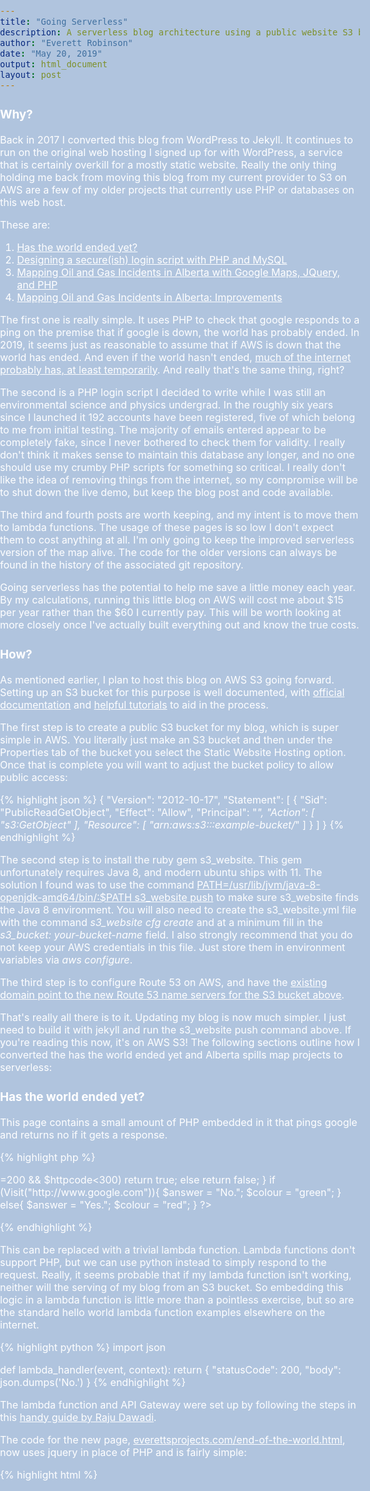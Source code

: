```yaml
---
title: "Going Serverless"
description: A serverless blog architecture using a public website S3 bucket and AWS lambda functions to reduce hosting costs and make it easier to update with new content!
author: "Everett Robinson"
date: "May 20, 2019"
output: html_document
layout: post
---
```


### Why?

Back in 2017 I converted this blog from WordPress to Jekyll. It continues to run on the original web hosting I signed up for with WordPress, a service that is certainly overkill for a mostly static website. Really the only thing holding me back from moving this blog from my current provider to S3 on AWS are a few of my older projects that currently use PHP or databases on this web host.

These are:

1. [Has the world ended yet?](/end-of-the-world.html)
2. [Designing a secure(ish) login script with PHP and MySQL](/2013/02/17/designing-a-secureish-login-script-with-php-and-mysql/)
3. [Mapping Oil and Gas Incidents in Alberta with Google Maps, JQuery, and PHP](/2014/06/07/mapping-oil-and-gas-incidents-in-alberta-with-google-maps-jquery-and-php/)
4. [Mapping Oil and Gas Incidents in Alberta: Improvements](/2014/06/25/mapping-oil-and-gas-incidents-in-alberta-improvements/)


The first one is really simple. It uses PHP to check that google responds to a ping on the premise that if google is down, the world has probably ended. In 2019, it seems just as reasonable to assume that if AWS is down that the world has ended. And even if the world hasn't ended, [much of the internet probably has, at least temporarily](http://nymag.com/intelligencer/2018/03/when-amazon-web-services-goes-down-so-does-a-lot-of-the-web.html). And really that's the same thing, right?

The second is a PHP login script I decided to write while I was still an environmental science and physics undergrad. In the roughly six years since I launched it 192 accounts have been registered, five of which belong to me from initial testing. The majority of emails entered appear to be completely fake, since I never bothered to check them for validity. I really don't think it makes sense to maintain this database any longer, and no one should use my crumby PHP scripts for something so critical. I really don't like the idea of removing things from the internet, so my compromise will be to shut down the live demo, but keep the blog post and code available.

The third and fourth posts are worth keeping, and my intent is to move them to lambda functions. The usage of these pages is so low I don't expect them to cost anything at all. I'm only going to keep the improved serverless version of the map alive. The code for the older versions can always be found in the history of the associated git repository.

Going serverless has the potential to help me save a little money each year. By my calculations, running this little blog on AWS will cost me about \$15 per year rather than the \$60 I currently pay. This will be worth looking at more closely once I've actually built everything out and know the true costs.

### How?

As mentioned earlier, I plan to host this blog on AWS S3 going forward. Setting up an S3 bucket for this purpose is well documented, with  [official documentation](https://docs.aws.amazon.com/AmazonS3/latest/dev/WebsiteHosting.html) and [helpful tutorials](https://8thlight.com/blog/sarah-sunday/2018/02/14/making-a-static-website-with-jekyll-and-s3.html) to aid in the process.

The first step is to create a public S3 bucket for my blog, which is super simple in AWS. You literally just make an S3 bucket and then under the Properties tab of the bucket you select the Static Website Hosting option. Once that is complete you will want to adjust the bucket policy to allow public access:

{% highlight json %}
{
    "Version": "2012-10-17",
    "Statement": [
        {
            "Sid": "PublicReadGetObject",
            "Effect": "Allow",
            "Principal": "*",
            "Action": [
                "s3:GetObject"
            ],
            "Resource": [
                "arn:aws:s3:::example-bucket/*"
            ]
        }
    ]
}
{% endhighlight %}

The second step is to install the ruby gem s3_website. This gem unfortunately requires Java 8, and modern ubuntu ships with 11. The solution I found was to use the command [PATH=/usr/lib/jvm/java-8-openjdk-amd64/bin/:$PATH s3_website push](https://github.com/laurilehmijoki/s3_website/issues/300#issuecomment-446821789) to make sure s3_website finds the Java 8 environment. You will also need to create the s3_website.yml file with the command *s3_website cfg create* and at a minimum fill in the *s3_bucket: your-bucket-name* field. I also strongly recommend that you do not keep your AWS credentials in this file. Just store them in environment variables via *aws configure*.

The third step is to configure Route 53 on AWS, and have the [existing domain point to the new Route 53 name servers for the S3 bucket above](https://docs.aws.amazon.com/Route53/latest/DeveloperGuide/migrate-dns-domain-inactive.html).

That's really all there is to it. Updating my blog is now much simpler. I just need to build it with jekyll and run the s3_website push command above. If you're reading this now, it's on AWS S3! The following sections outline how I converted the has the world ended yet and Alberta spills map projects to serverless:

### Has the world ended yet?

This page contains a small amount of PHP embedded in it that pings google and returns no if it gets a response. 

{% highlight php %}
<?php
   function Visit($url){
     $agent = "Mozilla/4.0 (compatible; MSIE 5.01; Windows NT 5.0)";$ch=curl_init();
     curl_setopt ($ch, CURLOPT_URL,$url );
     curl_setopt($ch, CURLOPT_USERAGENT, $agent);
     curl_setopt ($ch, CURLOPT_RETURNTRANSFER, 1);
     curl_setopt ($ch,CURLOPT_VERBOSE,false);
     curl_setopt($ch, CURLOPT_TIMEOUT, 5);
     curl_setopt($ch,CURLOPT_SSL_VERIFYPEER, FALSE);
     curl_setopt($ch,CURLOPT_SSLVERSION,3);
     curl_setopt($ch,CURLOPT_SSL_VERIFYHOST, FALSE);
     $page=curl_exec($ch);
     //echo curl_error($ch);
     $httpcode = curl_getinfo($ch, CURLINFO_HTTP_CODE);
     curl_close($ch);
     if($httpcode>=200 && $httpcode<300) return true;
     else return false;
   }
   if (Visit("http://www.google.com")){
     $answer = "No.";
     $colour = "green";
   }
   else{
     $answer = "Yes.";
     $colour = "red";
   }
?>
{% endhighlight %}

This can be replaced with a trivial lambda function. Lambda functions don't support PHP, but we can use python instead to simply respond to the request. Really, it seems probable that if my lambda function isn't working, neither will the serving of my blog from an S3 bucket. So embedding this logic in a lambda function is little more than a pointless exercise, but so are the standard hello world lambda function examples elsewhere on the internet.

{% highlight python %}
import json

def lambda_handler(event, context):
    return {
        "statusCode": 200,
        "body": json.dumps('No.')
    }
{% endhighlight %}

The lambda function and API Gateway were set up by following the steps in this [handy guide by Raju Dawadi](https://medium.com/@dwdraju/python-function-on-aws-lambda-with-api-gateway-endpoint-288eae7617cb).

The code for the new page, [everettsprojects.com/end-of-the-world.html](/end-of-the-world.html), now uses jquery in place of PHP and is fairly simple:

{% highlight html %}
<!DOCTYPE html>
<html>
  <script
    src="https://code.jquery.com/jquery-3.4.0.min.js"
    integrity="sha256-BJeo0qm959uMBGb65z40ejJYGSgR7REI4+CW1fNKwOg="
    crossorigin="anonymous">
  </script>

  <script>
  function succeeded(json){
    var str = json.body;
    var result = str.fontcolor("green");
    document.getElementById("result").innerHTML = result;
  }

  function failed(){
    var str = 'Yes!';
    var result = str.fontcolor("red");
    document.getElementById("result").innerHTML = result;
  }

  $.ajax({
    type: "GET",
    url: "https://10phigl5s2.execute-api.us-east-1.amazonaws.com/Prod/hasworldended",
    dataType: "json",
    success: function (data) { 
      succeeded(data)
    },
    error: function() {
      failed()
    }
  });
  </script>

  <head>
    <title>Has the World Ended Yet?</title>
    <style>
      a:link {color:#FFFFFF;}
      a:visited {color:#FFFFFF;}

    html {
      overflow-y: scroll;
      background: url(/img/eow.jpg) no-repeat center center fixed;
      -webkit-background-size: cover;
      -moz-background-size: cover;
      -o-background-size: cover;
      background-size: cover;

    }

    body {
      font-family: 'Open Sans', sans-serif;
      font-size: 24px;
      color: #fff;
      padding-bottom: 20px;
    }

    #main
    {
      text-align: center;
      margin-top: 50px;
      margin-bottom: 20px;
      background: #000;
      background: rgba(0, 0, 0, 0.85);
      -webkit-border-radius: 5px;
      -moz-border-radius: 5px;
      -ms-border-radius: 5px;
      -o-border-radius: 5px;
      border-radius: 5px;
      -webkit-box-shadow: 0 0 5px rgba(0, 0, 0, 0.5);
      -moz-box-shadow: 0 0 5px rgba(0, 0, 0, 0.5);
      box-shadow: 0 0 5px rgba(0, 0, 0, 0.5);
      border: solid 1px #000;
      width:800px;
      margin-left:auto;
      margin-right:auto;
    }
    #result
    {
      font-family: 'Open Sans', sans-serif;
      font-size: 112px;
    }

    #disclaimer
    {
      font-family: 'Open Sans', sans-serif;
      font-size: 12px;
      color: #fff;
      margin-top: 80px;
      margin-left: 100px;
      margin-right: 100px;
      margin-bottom: 50px;
    }
    </style>

  </head>
  <body>
    <div id="main">
        <H1>Has the world ended yet? <sup>*</sup></H1>
        <br>
        <b>
        <div id="result">
        </div>
        </b>
        <div id="disclaimer">
            <sup>*</sup> Does not actually check if the world has ended. Result is based on the assumption that if AWS is not responding, the world has probably ended. <br><br> <a href="/">http://everettsprojects.com/</a>
        </div>
    </div>
</body>
</html>
{% endhighlight %}

### Mapping Oil and Gas Incidents in Alberta

All of the code for the refactored Alberta Spills Map exists in the original [GitHub repository](https://github.com/evjrob/Alberta-Spills-Map) for the project.

#### Planning and Replanning

Refactoring this project to be serverless requires a little more effort than the simple end of the world page did, but not much. Originally I planned to migrate the data currently stored in a MySQL table to an AWS DynamoDB table. I hoped that translating the single relational table structure to a document database model would be as simple as creating a document for each row in the existing table, and then translating the queries from SQL to the appropriate forms for DynamoDB. I even got as far as populating the DynamoDB table with all of the records. Unfortunately this is where things began to break down. A novice with NoSQL databases, I didn't realized how much effort would be required to try and replicate easy query functions like SELECT DISTINCT, or LIMIT on the results of a query. For DynamoDB at least, the behaviour was that DISTINCT would require post processing by the lambda function after performing an expensive scan operation. LIMIT meanwhile exists in DynamoDB, but it appears to be the case that the query will first return only a number of records specified by limit, and then apply all the filtering steps in the query. This seems backwards to my old relational sensibilities, but I suppose it makes sense in the context of reducing expensive scans through the database.

I spent a couple days researching and dreaming up complicated schemes to try and fit the NoSQL shaped peg into the relational database shaped hole that is this problem. Many of these schemes involved parallel tables with pre-computed results that would help me avoid full scans, and they were really only feasible because of the fact that the underlying spills data is essentially never changing. It was this fact that the data is unchanging that lead me to the real solution: SQLite. It sounds kind of crazy, but it's really quite simple. Lambda functions allow you to provide a [deployment package](https://docs.aws.amazon.com/lambda/latest/dg/lambda-python-how-to-create-deployment-package.html) for when the function has dependencies that are not part of the standard AWS language deployment. Nominally, the limit for these deployment packages is 50MB, but [in practice it appears we can go much lager](https://hackernoon.com/exploring-the-aws-lambda-deployment-limits-9a8384b0bec3?gi=247504f61c03). This means a SQLite database of the Spills table, measuring in at 39.1MB is good to go. In fact when the whole lambda function is zipped for AWS it comes in at a tiny 8.7MB for each function.


#### The Database

I built the SQLite database from a "CSV" data dump of the MySQL database. I put CSV in quotes because in reality I have used a different delimiter \(\|\) to avoid issues with text columns in the CSV that contain commas. There are also some apostrophes in text columns which have been escaped as double apostrophes \(''\). With this file created, building the SQLite database is as simple as running the following statements within the SQLite console:

{% highlight sql %}
CREATE TABLE `Spills` (
  `IncidentNumber` INTEGER PRIMARY KEY,
  `IncidentType` TEXT DEFAULT NULL,
  `Latitude` REAL DEFAULT NULL,
  `Longitude` REAL DEFAULT NULL,
  `Location` TEXT DEFAULT NULL,
  `IncidentLSD` INTEGER DEFAULT NULL,
  `IncidentSection` INTEGER DEFAULT NULL,
  `IncidentTownship` INTEGER DEFAULT NULL,
  `IncidentRange` INTEGER DEFAULT NULL,
  `IncidentMeridian` INTEGER DEFAULT NULL,
  `LicenceNumber` TEXT DEFAULT NULL,
  `LicenceType` TEXT DEFAULT NULL,
  `IncidentDate` TEXT DEFAULT NULL,
  `IncidentNotificationDate` TEXT DEFAULT NULL,
  `IncidentCompleteDate` TEXT DEFAULT NULL,
  `Source` TEXT DEFAULT NULL,
  `CauseCategory` TEXT DEFAULT NULL,
  `CauseType` TEXT DEFAULT NULL,
  `FailureType` TEXT DEFAULT NULL,
  `StrikeArea` TEXT DEFAULT NULL,
  `FieldCentre` TEXT DEFAULT NULL,
  `LicenseeID` INTEGER(4) DEFAULT NULL,
  `LicenseeName` TEXT DEFAULT NULL,
  `InjuryCount` INTEGER DEFAULT NULL,
  `FatalityCount` INTEGER DEFAULT NULL,
  `Jurisdiction` TEXT DEFAULT NULL,
  `ReleaseOffsite` TEXT DEFAULT NULL,
  `SensitiveArea` TEXT DEFAULT NULL,
  `PublicAffected` TEXT DEFAULT NULL,
  `EnvironmentAffected` TEXT DEFAULT NULL,
  `WildlifeLivestockAffected` TEXT DEFAULT NULL,
  `AreaAffected` TEXT DEFAULT NULL,
  `PublicEvacuatedCount` INTEGER DEFAULT NULL,
  `ReleaseCleanupDate` TEXT DEFAULT NULL,
  `PipelineLicenceSegmentID` INTEGER DEFAULT NULL,
  `PipelineLicenceLineNo` INTEGER DEFAULT NULL,
  `PipeDamageType` TEXT DEFAULT NULL,
  `PipeTestFailure` TEXT DEFAULT NULL,
  `PipelineOutsideDiameter(mm)` REAL DEFAULT NULL,
  `PipeGrade` TEXT DEFAULT NULL,
  `PipeWallThickness(mm)` REAL DEFAULT NULL,
  `Substance Released` TEXT DEFAULT NULL,
  `Volume Released` REAL DEFAULT NULL,
  `Volume Recovered` REAL DEFAULT NULL,
  `Substance Released 2` TEXT DEFAULT NULL,
  `Volume Released 2` REAL DEFAULT NULL,
  `Volume Recovered 2` REAL DEFAULT NULL,
  `Substance Released 3` TEXT DEFAULT NULL,
  `Volume Released 3` REAL DEFAULT NULL,
  `Volume Recovered 3` REAL DEFAULT NULL,
  `Substance Released 4` TEXT DEFAULT NULL,
  `Volume Released 4` REAL DEFAULT NULL,
  `Volume Recovered 4` REAL DEFAULT NULL
);

CREATE INDEX spills_idx ON `Spills` (`Location`, `Latitude`, `Longitude`, 
  `IncidentDate`, `FailureType`, `LicenseeName`, `Source`, `InjuryCount`,
  `FatalityCount`, `Substance Released`, `Volume Released`);

.mode csv
.separator "|"
.import Spills.csv Spills
{% endhighlight %}


#### REST API Queries

One benefit of my otherwise unsuccessful experiments with DynamoDB is that I decided to export the results of the getLicensees.php, getSubstances.php, and getSources.php scripts to static JSON files. The data I use in this project is never changed or updated, and all these scripts do is return a static list of the unique values for their respective columns when the user first loads the page. User actions have no impact on their contents, and so there is really no reason to complicate things with a lambda function. It makes sense to just host the JSON file directly in S3 and have jQuery fetch that. Maybe someday the AER will make this spills database more public and I will update it regularly, but I'm not holding my breath given they haven't already done so in the six years since I created this project.

This leaves the getSpillLocations.php and getSpillInfo.php scripts to be converted to serverless equivalents. The getSpillLocations.php script returns the locations for the 100 largest spills given the current map view and filtering criteria. The getSpillInfo.php script returns all spills that pass the UI filters for a given location marker when it's clicked.

The get_spill_locations lambda function in python takes care of getSpillLocations.php:

{% highlight python %}
import json
import sqlite3


def get_spill_locations(long_min, long_max, lat_min, lat_max, date_min, date_max, 
                        volume_min, volume_max, injury_min, injury_max, 
                        fatality_min, fatality_max, licensee, substance, source, 
                        failure):
    # Database name in URI form, readonly
    database_name = "file:spills.db?mode=ro"

    # Create a database connection
    conn = sqlite3.connect(database_name, uri=True)
    
    with conn:
        cur = conn.cursor()

        # Start building the statement with the base of the query
        statement = "SELECT DISTINCT `Location`, `Latitude`, `Longitude` \
                     FROM Spills \
                     WHERE (((`Longitude` BETWEEN ? AND ?) \
                     AND (`Latitude` BETWEEN ? AND ?) \
                     AND (`IncidentDate` BETWEEN ? AND ?) \
                     AND (`Volume Released` BETWEEN ? AND ?) \
                     AND (`InjuryCount` BETWEEN ? AND ?) \
                     AND (`FatalityCount` BETWEEN ? AND ?))"

        statement_params = [long_min, long_max, lat_min, lat_max, \
                            date_min, date_max, volume_min, volume_max, \
                            injury_min, injury_max, fatality_min, fatality_max]

        # Add in the filters if they're set
        if (licensee != "All"):
            statement = statement + " AND `LicenseeName` = ?"
            statement_params = statement_params + [licensee]
        
        if (substance != "All"):
            statement = statement + " AND `Substance Released` = ?"
            statement_params = statement_params + [substance]
        
        if (source != "All"):
            statement = statement + " AND `Source` = ?"
            statement_params = statement_params + [source]
        
        if (failure != "All"):
            statement = statement + " AND `FailureType` = ?"
            statement_params = statement_params + [failure]

        

        # Finish the statement with the sorting and limit parts
        statement = statement + ") ORDER BY `Volume Released` DESC LIMIT 100"

        cur.execute(statement, tuple(statement_params))
        rows = cur.fetchall()

        def objectify(row):
            row_obj = {
                "Location":row[0],
                "Latitude":row[1],
                "Longitude":row[2]
            }
            return row_obj

        rows = [objectify(row) for row in rows]

        return rows
    

def lambda_handler(event, context):
    # Get all of the POST data
    licensee = event['currentLicensee']
    substance = event['currentSubstance']
    source = event['currentSource']
    failure = event['currentFailure']
    year_min = event['yearMin']
    year_max = event['yearMax']
    volume_min = event['volumeMin']
    volume_max = event['volumeMax']
    injury_min = event['injuryMin']
    injury_max = event['injuryMax']
    fatality_min = event['fatalityMin']
    fatality_max = event['fatalityMax']
    lat_min = event['latMin']
    lat_max = event['latMax']
    long_min = event['lngMin']
    long_max = event['lngMax']

    # Fix the years to go from start of first year to end of the last.
    date_min = str(year_min) + "-01-01"
    date_max = str(year_max) + "-12-31"

    result = get_spill_locations(long_min, long_max, lat_min, lat_max, date_min, \
        date_max, volume_min, volume_max, injury_min, injury_max, fatality_min, \
        fatality_max, licensee, substance, source, failure)
    
    response = {
        "statusCode": 200,
        "headers": {
            "Access-Control-Allow-Origin" : "*",
            "Access-Control-Allow-Credentials" : True 
        },
        "body": result
    }

    # Spit out the results in json form
    return json.dumps(response)
{% endhighlight %}


And get_spill_info handles getSpillInfo.php:

{% highlight python %}
import json
import sqlite3


def get_spill_info(location, date_min, date_max, volume_min, volume_max, 
                   injury_min, injury_max, fatality_min, fatality_max,
                   licensee, substance, source, failure):
    # Database name in URI form, readonly
    database_name = "file:spills.db?mode=ro"

    # Create a database connection
    conn = sqlite3.connect(database_name, uri=True)
    
    with conn:
        cur = conn.cursor()

        # Start building the statement with the base of the query
        statement = "SELECT * \
                     FROM Spills \
                     WHERE ((`Location` = ? \
                     AND (`IncidentDate` BETWEEN ? AND ?) \
                     AND (`Volume Released` BETWEEN ? AND ?) \
                     AND (`InjuryCount` BETWEEN ? AND ?) \
                     AND (`FatalityCount` BETWEEN ? AND ?))"

        statement_params = [location, date_min, date_max, volume_min, volume_max,\
                            injury_min, injury_max, fatality_min, fatality_max]

        # Add in the filters if they're set
        if (licensee != "All"):
            statement = statement + " AND `LicenseeName` = ?"
            statement_params = statement_params + [licensee]
        
        if (substance != "All"):
            statement = statement + " AND `Substance Released` = ?"
            statement_params = statement_params + [substance]
        
        if (source != "All"):
            statement = statement + " AND `Source` = ?"
            statement_params = statement_params + [source]
        
        if (failure != "All"):
            statement = statement + " AND `FailureType` = ?"
            statement_params = statement_params + [failure]
        

        # Finish the statement with the sorting and limit parts
        statement = statement + ") ORDER BY `IncidentDate` DESC"

        cur.execute(statement, tuple(statement_params))
        rows = cur.fetchall()
        col_names = ['IncidentNumber', 'IncidentType', 'Latitude', 'Longitude',
        	'Location', 'IncidentLSD', 'IncidentSection', 'IncidentTownship',
            'IncidentRange', 'IncidentMeridian', 'LicenceNumber', 'LicenceType',
            'IncidentDate', 'IncidentNotificationDate', 'IncidentCompleteDate',
            'Source', 'CauseCategory', 'CauseType', 'FailureType', 'StrikeArea',
            'FieldCentre', 'LicenseeID', 'LicenseeName', 'InjuryCount', 
            'FatalityCount', 'Jurisdiction', 'ReleaseOffsite', 'SensitiveArea',
            'PublicAffected', 'EnvironmentAffected', 'WildlifeLivestockAffected',
            'AreaAffected', 'PublicEvacuatedCount', 'ReleaseCleanupDate',
            'PipelineLicenceSegmentID', 'PipelineLicenceLineNo', 'PipeDamageType',
            'PipeTestFailure', 'PipelineOutsideDiameter(mm)', 'PipeGrade', 
            'PipeWallThickness(mm)', 'Substance Released', 'Volume Released',
            'Volume Recovered', 'Substance Released 2', 'Volume Released 2',
            'Volume Recovered 2', 'Substance Released 3', 'Volume Released 3',
            'Volume Recovered 3', 'Substance Released 4', 'Volume Released 4',
            'Volume Recovered 4']

        def objectify(row):
            row_obj = dict(zip(col_names, row))
            return row_obj

        rows = [objectify(row) for row in rows]

        return rows
    

def lambda_handler(event, context):
    # Get all of the POST data
    location= event['Location']
    licensee = event['currentLicensee']
    substance = event['currentSubstance']
    source = event['currentSource']
    failure = event['currentFailure']
    year_min = event['yearMin']
    year_max = event['yearMax']
    volume_min = event['volumeMin']
    volume_max = event['volumeMax']
    injury_min = event['injuryMin']
    injury_max = event['injuryMax']
    fatality_min = event['fatalityMin']
    fatality_max = event['fatalityMax']

    # Fix the years to go from start of first year to end of the last.
    date_min = str(year_min) + "-01-01"
    date_max = str(year_max) + "-12-31"

    result = get_spill_info(location, date_min, date_max, volume_min, \
        volume_max, injury_min, injury_max, fatality_min, fatality_max, \
        licensee, substance, source, failure)
    
    response = {
        "statusCode": 200,
        "headers": {
            "Access-Control-Allow-Origin" : "*",
            "Access-Control-Allow-Credentials" : True 
        },
        "body": result
    }

    # Spit out the results in json form
    return json.dumps(response)
{% endhighlight %}

Both of these lambda functions were deployed using the [lambda function deployment package](https://docs.aws.amazon.com/lambda/latest/dg/lambda-python-how-to-create-deployment-package.html#python-package-dependencies) functionality. Because the json and sqlite3 python libraries are standard there was no need to create virtual environments. It was as simple as uploading a zip file that contains the spills.db sqlite3 database and the python script containing the lambda function code.


#### The Web App

In addition to the changes to the backend, some minor changes have been made to the index.html and default.css code to ensure the web app works correctly with the new AWS setup. The new index.html file is:

{% highlight javascript %}
<!DOCTYPE html>
<html>
    <head>
        <meta name="viewport" content="initial-scale=1.0">
        <meta charset="utf-8">
        <title>Alberta Oil and Gas Incidents 1975 - 2013</title>
        <link rel="stylesheet" href="//code.jquery.com/ui/1.10.4/themes/smoothness/jquery-ui.css">
        <link href="default.css" rel="stylesheet">
        <!-- Google Analytics -->
    <script>
      (function(i,s,o,g,r,a,m){i['GoogleAnalyticsObject']=r;i[r]=i[r]||function(){
      (i[r].q=i[r].q||[]).push(arguments)},i[r].l=1*new Date();a=s.createElement(o),
      m=s.getElementsByTagName(o)[0];a.async=1;a.src=g;m.parentNode.insertBefore(a,m)
      })(window,document,'script','//www.google-analytics.com/analytics.js','ga');
    
      ga('create', 'UA-51737914-1', 'x10.mx');
      ga('send', 'pageview');
    
    </script>
    <!-- End Google Analytics -->
        <script src="//ajax.googleapis.com/ajax/libs/jquery/1.11.1/jquery.min.js"></script>
        <script src="//code.jquery.com/ui/1.10.4/jquery-ui.js"></script>
        <script type="text/javascript"
            src="https://maps.googleapis.com/maps/api/js?key=AIzaSyCIxpXOSPJWNG7TnhMYq-Q2hPcM7zEQs8g&sensor=false">
        </script>
        <script>
            // Fetch the parameters from the Database to populate the filters
            var filterParameters = {};
            
            $.ajax({
                async: false,
                url : "filters.json",
                dataType : "json",
                success: function(data){
                    filterParameters = data;
                },
                error: function (data)
                {
                    alert("Couldn't retrieve the data for the filters. A page refresh will usually fix this.");
                }
            });
            
            //Make a bunch of variables to track the filters and map boundaries
            var sqlParameters = {
                currentSubstance : "All",
                currentSource : "All",
                currentLicensee : "All",
                currentFailure : "All",
                yearMin : filterParameters['dates'][0],
                yearMax : filterParameters['dates'][1],
                volumeMin : 0,
                volumeMax : filterParameters['volume'][0],
                injuryMin : 0,
                injuryMax : filterParameters['injuryCount'][0],
                fatalityMin : 0,
                fatalityMax : filterParameters['fatalityCount'][0],
                latMin : 0,
                latMax : 0,
                lngMin : 0,
                lngMax : 0 
            }
            
                 
    
            /////////////////////////////////////
            //Nice control widgets from jQueryUI:
            /////////////////////////////////////
             
            //Popup dialog window for disclaimer
            $(function() {
                $( "#disclaimer" ).dialog({
                    autoOpen: false
                });
             
                $( "#disclaimer-opener" ).click(function() {
                    $( "#disclaimer" ).dialog( "open" );
                });
            });
            
            //Popup dialog window for license
            $(function() {
                $( "#license" ).dialog({
                    autoOpen: false,
                    width: 350
                });
             
                $( "#license-opener" ).click(function() {
                    $( "#license" ).dialog( "open" );
                });
            });
            
            //No data fetched dialog
            $(function() {
                $("#no-data").dialog({
                    height: 80,
                    autoOpen: false,
                    dialogClass: 'noTitleDialog',
                    open: function(event, ui){
                        setTimeout("$('#no-data').dialog('close')",3000);
                    }
                });
            });
    
            // A function to build the sliders when we are ready to do so
            function makeSliders() {
                $(".slider").each(function () {
                    var begin = $(this).data("begin"),
                        end = $(this).data("end"),
                        step = $(this).data("step");
        
                    $(this).slider({
                        range: "true",
                        values: [begin, end],
                        min: begin,
                        max: end, 
                        step: step,
                        slide: function (event, ui) {
                            //Update text box quantity when the slider changes
                            var sliderlow = ("#" + $(this).attr("id") + "_amount_low");
                            $(sliderlow).val(ui.values[0]);
                        
                            var sliderhigh = ("#" + $(this).attr("id") + "_amount_high");
                            $(sliderhigh).val(ui.values[1]);
                        },
                        //When the slider changes, update the displayed spills
                        change: function(event, ui) {
                            if ($(this).attr("id") == "yearBounds") {
                                sqlParameters.yearMin = ui.values[0];
                                sqlParameters.yearMax = ui.values[1];
                            } else if ($(this).attr("id") == "volume") {
                                sqlParameters.volumeMin = ui.values[0];
                                sqlParameters.volumeMax = ui.values[1];
                            } else if ($(this).attr("id") == "injuries") {
                                sqlParameters.injuryMin = ui.values[0];
                                sqlParameters.injuryMaxMax = ui.values[1];
                            } else if ($(this).attr("id") == "fatalities") {
                                sqlParameters.fatalityMin = ui.values[0];
                                sqlParameters.fatalityMax = ui.values[1];
                            }
                            getSpills();
                        }
                    });
    
                    //Initialize the text box quantity
                    var sliderlow = ("#" + $(this).attr("id") + "_amount_low");
                    $(sliderlow).val($(this).slider("values", 0));
                    
                    var sliderhigh = ("#" + $(this).attr("id") + "_amount_high");
                    $(sliderhigh).val($(this).slider("values", 1));
                
    
                //When the text box is changed, update the slider
                $('.amount1').change(function () {
                    var value = this.value,
                    selector = $("#" + this.id.split('_')[0]);
                    selector.slider("values", 0, value);
                })
                $('.amount2').change(function () {
                    var value = this.value,
                    selector = $("#" + this.id.split('_')[0]);
                    selector.slider("values", 1, value);
                })
            })}
            
           
            //Accordian divs
            $(function() {
                $( "#accordion" ).accordion({   
                    collapsible: true,
                    autoHeight: false,
                    heightStyle: "content"
                });
            });
            
            //Get the Licensee list for the autocomplete widget
            var licenseeList = filterParameters['licensees'];
            
            //Auto Complete Licensee Selector
            $(function() {
                var cache = [];
                $( "#licensee-selector" ).autocomplete({
                    minLength: 2,
                    source: licenseeList,
                    select: function( event, ui ) {
                        sqlParameters.currentLicensee = ui.item.value;
                        getSpills();
                    }
                });
                
                $( "#licensee-clear" ).click(function() {
                    $( "#licensee-selector" ).val("");
                    sqlParameters.currentLicensee = 'All';
                    getSpills();
                });
        
            });
    
            //Drop down menus
            $(function() {
                $( "#substance-menu, #source-menu, #failure-menu" ).menu();
            });  
    
            //When the DOM is loaded, we want to configure stuff like the menus and sliders
            $( document ).ready(function() {
                //The menus
                makeMenus();
               
                //Set the parameters for each slider, then build them all
                $( "#yearBounds" ).data("begin", parseInt(filterParameters['dates'][0],10)); //parseInt since it hates the normal value for some reason
                $( "#yearBounds" ).data("end", parseInt(filterParameters['dates'][1],10));
                $( "#yearBounds" ).data("step", 1);
            
                $( "#volume" ).data("begin", 0);
                $( "#volume" ).data("end", parseInt(filterParameters['volume'][0]));
                $( "#volume" ).data("step", 1000);
            
                $( "#injuries" ).data("begin", 0);
                $( "#injuries" ).data("end", parseInt(filterParameters['injuryCount'][0]));
                $( "#injuries" ).data("step", 1);
            
                $( "#fatalities" ).data("begin", 0);
                $( "#fatalities" ).data("end", parseInt(filterParameters['fatalityCount'][0]));
                $( "#fatalities" ).data("step", 1);
                makeSliders();               
       
                //A hackish way to set the spill-info content max height based on window height
                document.getElementById("spill-info").style.maxHeight = $(window).height()*0.40 + "px";
                
            });
            
            
    
            //Build the menus after the window has loaded
            function makeMenus() {

                //Get the substances and sources for the filter menus
                var substanceList = filterParameters["substances"];
                //replace the initial null element
                substanceList[0] = "All";
        
                //The Sources too
                var sourceList = filterParameters['sources'];
                //replace the initial null element
                sourceList[0] = "All";
                
                //And the Failure Types
                var failureList = filterParameters['failureTypes'];
                //replace the initial null element
                failureList[0] = "All";
                
                //Build the lists using the database results
                //Function courtesy of http://stackoverflow.com/questions/11128700/create-a-ul-and-fill-it-based-on-a-passed-array
                function constructLI(domID, array) {
                
                    var fieldID = (domID.split("-"))[0]+"-selected";
                
                    for(var i = 0; i < array.length; i++) {
                        // Create the list item:
                        var member = document.createElement('li');
                
                        // Set its contents:
                        var linkText = document.createTextNode(array[i]);
                        var link = document.createElement('a');
                        link.appendChild(linkText);
                        link.href= "#";
                        link.title= linkText;
                        
                        //Make the onclick aspect of them menu work
                        link.onclick = function() { setText( fieldID, this.firstChild.nodeValue ) };
                        
                        member.appendChild(link);
                
                        // Add it to the list:
                        document.getElementById(domID).appendChild(member);
                    }
                }
                constructLI("substance-links", substanceList);
                constructLI("source-links", sourceList);
                constructLI("failure-links", failureList);
            }
    
            
            //Set the drop down menu to reflect the new filter value and update the displayed results
            function setText(domID, text) {
                document.getElementById(domID).innerHTML = text;
                if (domID == "substance-selected") {
                    sqlParameters.currentSubstance = text;
                } else if (domID == "source-selected") {
                    sqlParameters.currentSource = text;
                } else if (domID == "failure-selected") {
                    sqlParameters.currentFailure = text;
                }
                getSpills();
            };
    

            //////////////////////////////
            //Start the Google Maps stuff
            //////////////////////////////
            
            var map;
            var markers = [];
            var selectedMarker = new google.maps.Marker({
                                position: null,
                                icon: 'spotlight-poi.png',
                                map: map,
                                ATSLocation: ""
                        });
            var spillLocations;
            
            //Initialize when the map is done
            google.maps.event.addDomListener(window, 'load', initialize);
    
            function initialize() {         clearStyle: true;
                var middleEarth = new google.maps.LatLng(54.5, -115.0);
                var mapOptions = {
                    zoom: 6,
                    center: middleEarth,
                    mapTypeId: google.maps.MapTypeId.ROADMAP
                };
            
                map = new google.maps.Map(document.getElementById('map-canvas'), mapOptions);       
            
                makeGetSpillsEvent();
            }
    
            function makeGetSpillsEvent(){
                google.maps.event.addListener(map, 'idle', function() { getSpills();} );  
            }
    
            function getSpills() {
                var mapCorners = map.getBounds();
                var ne = mapCorners.getNorthEast(); // LatLng of the north-east corner
                var sw = mapCorners.getSouthWest(); // LatLng of the south-west corder
                
                sqlParameters.latMin = sw.lat();
                sqlParameters.latMax = ne.lat();
                sqlParameters.lngMin = sw.lng();
                sqlParameters.lngMax = ne.lng();
                
                var newSpillLocations;  
                    
                //Get the spill location data
                $.ajax({
                    url : "https://10phigl5s2.execute-api.us-east-1.amazonaws.com/Prod/spilllocations",
                    type: "POST",
                    data : JSON.stringify(sqlParameters),
                    dataType : "json",
                    success: function(data){
                        var result = JSON.parse(data);
                        SpillLocations = result.body;  
                        plotSpills(SpillLocations);
                    },
                    error: function (data)
                    {
                        $( "#no-data" ).dialog( "open" );
                    }
                });
            }
    
            function plotSpills(spillLocations){
                
                map.clearMarkers(markers);
                markers = [];
                alreadyMapped = []; //An array to keep track of already populated ATS legal subdivisions
                markers.push(selectedMarker);
                alreadyMapped.push(selectedMarker.ATSLocation);
                //Stick those markers into the map canvas
                for (var i = 0; i < spillLocations.length; i++) {
                    //Dont duplicate the selected marker or LSDs with a marker already.
                    if (jQuery.inArray(spillLocations[i].Location, alreadyMapped) == -1) {
                        alreadyMapped.push(spillLocations[i].ATSLocation);
                        
                        var marker = new google.maps.Marker({
                            position: new google.maps.LatLng(spillLocations[i].Latitude, spillLocations[i].Longitude),
                            icon: 'spotlight-poi.png',
                            map: map,
                            ATSLocation: spillLocations[i].Location
                        });
                        
                        makeLoadSpillInfoEvent(marker);
            
                        markers.push(marker);
                    } 
                } 
            }
    
            //The info window function from http://jsfiddle.net/yV6xv/161/
            function makeLoadSpillInfoEvent(marker) {
                google.maps.event.addListener(marker, 'click', function() {
                    //Set the old marker back to red
                    selectedMarker.setIcon('spotlight-poi.png');
                    //Set the new marker to orange
                    selectedMarker = marker;
                    selectedMarker.setIcon('spotlight-poi-orange.png');
                    loadSpillInfo(marker.ATSLocation);
                });
            }
            
            //A function that fetches the specific spill info and loads it into the spill-info div
            function loadSpillInfo(ATSLocation) {
                
                var spillInfo = {};
                
                $.ajax({
                    async: false,
                    url : "https://10phigl5s2.execute-api.us-east-1.amazonaws.com/Prod/spillinfo",
                    type: "POST",
                    data: JSON.stringify($.extend({Location: ATSLocation}, sqlParameters)), //send ATS location + filter parameters
                    dataType : "json",
                    success: function(data){
                        var result = JSON.parse(data);
                        spillInfo = result.body;
                    },
                    error: function (data)
                    {
                        $( "#no-data" ).dialog( "open" );
                    }
                });
                
                //Clear existing content
                document.getElementById("spill-info").innerHTML = "";
                
                //A count of the selected incidents for the user to know how many spill info tables have been loaded
                var incidentCount = document.createElement('strong');
                incidentCount.innerHTML = 'Number of incidents selected: '+spillInfo.length.toString()+'<br>';
                document.getElementById("spill-info").appendChild(incidentCount);
                
                //Iterate through the JSON encoded spill info objects and create a table for each
                for (var i = 0;  i < spillInfo.length; i++){
                    var lineBreak = document.createElement('br');
                    var table = document.createElement('table');
                    
                    //Populated the new table element
                    for (var key in spillInfo[i]) {
                        if (spillInfo[i].hasOwnProperty(key)) {
                            var row = document.createElement('tr');
                            row.style.backgroundColor = "#ffebb8";
                            var cell1 = row.insertCell(0);
                            cell1.innerHTML = '<strong>'+key+'</strong>';
                            var cell2 = row.insertCell(1);
                            cell2.innerHTML = spillInfo[i][key];
                            table.appendChild(row);
                        }
                    }
                    
                    //Put the table into the div
                    document.getElementById("spill-info").appendChild(lineBreak);
                    document.getElementById("spill-info").appendChild(table);
            }
            //Open the spill info accordion section
            $('#accordion').accordion("option", "active", 1);
        }
        
    
            //A customized clearOverlays function to remove the defunct markers but keep the selected one.
            google.maps.Map.prototype.clearMarkers = function() {
                for (var i = 0; i < markers.length; i++ ) {
                    //Dont kill the selected marker, we want it to persist
                    if (!(markers[i] === selectedMarker)) {
                        markers[i].setMap(null);
                    }
                }
            }   
        </script>
    </head>
    <body>
        <div id="map-canvas" style="width:100%;height:100%;"></div>
        <div id="info-panel" style="text-align:left;">
            <div class="text-block">
                <h3>Alberta Oil and Gas Incidents 1944 - 2013</h3>
                This is a map that interactively graphs all of the recorded Oil and Gas related spills in alberta between the years 1944 and 2013. It is based on the data acquired by <a href="http://globalnews.ca/news/622513/open-data-alberta-oil-spills-1975-2013/" target="blank">Global News</a> from the <a href="http://en.wikipedia.org/wiki/Energy_Resources_Conservation_Board" target="blank">ERCB</a> (now the <a href="http://www.aer.ca/" target="blank">AER</a>).
                </br>
                </br>
                For optimal loading speeds and a clean map, it caps the number of incidents displayed to the 100 biggest spills (by volume in m<sup>3</sup>) in the current map area. Try zooming in to see more spills, or play with the provided filters to see more incidents.
                </br>
                <p>
                    Learn more about this project at:
                    <a href="/2014/06/25/mapping-oil-and-gas-incidents-in-alberta-improvements/" target="blank">everettsprojects.com</a>
                </p>
            </div>
            <div id="accordion">
                <h3>Filter the Results</h3>
                <div id="filter-pane">
                    <p>
                        <label for="amount">Years:</label>
                        <span style="float:right;">
                            <input type="text" class="amount1" id="yearBounds_amount_low"  size="4">
                            <span class="orange-text"> - </span>  
                            <input type="text" class="amount2" id="yearBounds_amount_high" size="4">
                        </span>
                    </p>
                    <div class="slider" id="yearBounds"> </div>
            
                    <p>
                        <label for="amount">Volume:</label>
                        <span style="float:right;">
                            <input type="text" class="amount1" id="volume_amount_low" size="9">
                            <span class="orange-text"> - </span>
                            <input type="text" class="amount2" id="volume_amount_high" size="9">
                            <span class="orange-text"> m<sup>3</sup></span>
                        </span>
                    </p>
                    
                    <div class="slider" id="volume"> </div>
                    
                    <p>
                        <label for="amount">Injuries:</label>
                        <span style="float:right;">
                            <input type="text" class="amount1" id="injuries_amount_low" size="2">
                            <span class="orange-text"> - </span>
                            <input type="text" class="amount2" id="injuries_amount_high" size="2">
                        </span>
                    </p>
                    
                    <div class="slider" id="injuries"> </div>
                    
                    <p>
                        <label for="amount">Fatalities:</label>
                        <span style="float:right;">
                            <input type="text" class="amount1" id="fatalities_amount_low" size="2">
                            <span class="orange-text"> - </span>
                            <input type="text" class="amount2" id="fatalities_amount_high" size="2">
                        </span>
                    </p>
                    
                    <div class="slider" id="fatalities"> </div>
                    <br>
                    <p>
                        <div class="ui-widget">
                            <label for="licensee-selector">Company: </label>
                            <input id="licensee-selector" style="width:17em;" class="orange-text">  <span style="float:right;">[<a href=# id="licensee-clear">X</a>]</span>
                            <br>
                        </div>
                    </p>
                    
                    
                    <p>
                        <ul id="substance-menu">
                            <li><a href="#">Substance: <span id="substance-selected" class="orange-text">All</span></a>
                                <ul id="substance-links">

                                </ul>
                            </li>
                        </ul>
                    </p>
                    <p>
                        <ul id="source-menu">
                            <li><a href="#">Source: <span id="source-selected" class="orange-text">All</span></a>
                                <ul id="source-links">

                                </ul>
                            </li>
                        </ul>
                    </p>
                    <p>
                        <ul id="failure-menu">
                            <li><a href="#">Failure Type: <span id="failure-selected" class="orange-text">All</span></a>
                                <ul id="failure-links">

                                </ul>
                            </li>
                        </ul>
                    </p>
                </div>
                <h3>Incident Details</h3>
                <div id="spill-info">
                    This is where the data for a selected spill will be displayed. Click one to check it out!
                </div>
            </div>
            <div class="text-block"> 
                <p>
                    <a href="#" id="disclaimer-opener">Disclaimer</a> -  
                    <a href="#" id="license-opener">Copyright (c) 2019 Everett Robinson</a> - 
            <a href="https://github.com/evjrob/Alberta-Spills-Map/">ver.3.0</a>
                </p>
            </div>
        </div>
        <div id="disclaimer" title="Disclaimer:" style="font-size:0.75em;">
            <p>
                I do not under any circumstances guarantee the accuracy or truthfulness of the provided information. Furthermore, this project should not be taken as representative of the former ERCB, AER, or any other applicable parties.
                <br>
                <br>
                Due to the use of the Alberta Township System, many locations are approximations only. In general, points can be considered accurate to 200 metres.
                <br>
                <br>
                Any spills originating from trans-provincial or trans-national pipelines are not included, since they do not fall under the jursdiction of the AER. Furthermore, many spills under 2 m<sup>3</sup> that did not originate from a pipeline may be absent, as they are not required to be reported.
            </p>
        </div>
        <div id="license" title="MIT License:" style="font-size:0.75em;">
            <p>
                Copyright (c) 2014 Everett Robinson
            </p>
            <p>
This content is released under the MIT License.
<br><br>
Permission is hereby granted, free of charge, to any person obtaining a copy
of this software and associated documentation files (the "Software"), to deal
in the Software without restriction, including without limitation the rights
to use, copy, modify, merge, publish, distribute, sublicense, and/or sell
copies of the Software, and to permit persons to whom the Software is
furnished to do so, subject to the following conditions:
<br><br>
The above copyright notice and this permission notice shall be included in
all copies or substantial portions of the Software.
<br><br>
THE SOFTWARE IS PROVIDED "AS IS", WITHOUT WARRANTY OF ANY KIND, EXPRESS OR
IMPLIED, INCLUDING BUT NOT LIMITED TO THE WARRANTIES OF MERCHANTABILITY,
FITNESS FOR A PARTICULAR PURPOSE AND NONINFRINGEMENT. IN NO EVENT SHALL THE
AUTHORS OR COPYRIGHT HOLDERS BE LIABLE FOR ANY CLAIM, DAMAGES OR OTHER
LIABILITY, WHETHER IN AN ACTION OF CONTRACT, TORT OR OTHERWISE, ARISING FROM,
OUT OF OR IN CONNECTION WITH THE SOFTWARE OR THE USE OR OTHER DEALINGS IN
THE SOFTWARE.

            </p>
        </div>
        <div id="no-data" class="noTitleDialog" style="font-size:0.75em;">
            <p>
                Oops, the spill locations or data couldn't be loaded right now.
            </p>
        </div>
    </body>
</html>
{% endhighlight %}

And the new default.css is:

{% highlight css %}
html, body {
  background-color:#b0c4de;
  height: 100%;
  margin: 0;
  padding: 0;
  font-size: 1em;
  -webkit-text-size-adjust: none;
}

#map-canvas, #map_canvas {
  height: 100%;
}

@media print {
  html, body {
    height: auto;
  }

  #map-canvas, #map_canvas {
    height: 650px;
  }
}

#info-panel {
  width: 30em;
  max-height: 96%;
  position: absolute;
  font-size: 0.75em;
  top: 90px;
  left: 10px;
  background-color: #fff;
  padding: 2px;
  border: 1px solid #999;
  background: rgba(255, 255, 255, 1);
  -webkit-border-radius: 5px;
  -moz-border-radius: 5px;
  -ms-border-radius: 5px;
  -o-border-radius: 5px;
  border-radius: 5px;
  border: outset 1px #a1b5cf;
}

.text-block {
  margin: 10px;
  border-width: 2px;
  text-align: center;
}

#accordion {
  margin: 10px;
  border-width: 2px;
  overflow: auto;
}

#filter-pane {
  overflow: auto;
  font-size: smaller;
}

.amount1, .amount2 {
  border: 0;
  color: #f6931f;
  font-weight: bold;
  text-align: center;
}

ul.ui-autocomplete {
  overflow: auto;
  width: 200px;
  max-height: 200px;
  font-size: 75%;

}

#substance-links {
  overflow: auto;
  width: 200px;
  max-height: 200px;
  z-index: 1;
}

#source-links {
  overflow: auto;
  width: 200px;
  max-height: 200px;
  z-index: 1;
}

#failure-links {
  overflow: auto;
  width: 200px;
  max-height: 200px;
  z-index: 1;
}

.orange-text {
  color: #f6931f;
  font-weight:bold;
}

#spill-info {
  overflow: auto;
  font-size:smaller;
  max-height: 400px;
}

.noTitleDialog {
  text-align: center;
}

.noTitleDialog .ui-dialog-titlebar {
  display:none;
}

.ui-autocomplete-loading {
    background: white url('images/ui-anim_basic_16x16.gif') right center no-repeat;
}
{% endhighlight %}

